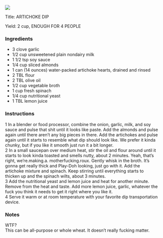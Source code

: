 <!DOCTYPE HTML PUBLIC "-//W3C//DTD HTML 4.0 Transitional//EN">
<html>
  <head>
  <title>ARTICHOKE DIP</title><link rel='stylesheet' href='style.css' type='text/css'><meta http-equiv="Content-Style-Stype" content="text/css">
     <meta http-equiv="Content-Type" content="text/html;charset=utf-8">
     </head><body><div class="recipe" itemscope itemtype="http://schema.org/Recipe"><img src="pics/3.jpg" itemprop="image"><div class='header'><p class="title"><span class="label">Title:</span> <span itemprop="name">ARTICHOKE DIP</span></p>
<p class="yields"><span class="label">Yield:</span> <span itemprop="recipeYield">2 cup, ENOUGH FOR 4 PEOPLE</span></p>
</div><div class="ing"><h3>Ingredients</h3><ul class="ing"><li class="ing" itemprop="ingredients">3 clove garlic </li>
<li class="ing" itemprop="ingredients">1/2 cup unsweetened plain nondairy milk </li>
<li class="ing" itemprop="ingredients">1 1/2 tsp soy sauce </li>
<li class="ing" itemprop="ingredients">1/4 cup sliced almonds </li>
<li class="ing" itemprop="ingredients">1 can (14 ounces) water-packed artichoke hearts, drained and rinsed </li>
<li class="ing" itemprop="ingredients">2 TBL flour </li>
<li class="ing" itemprop="ingredients">2 TBL olive oil </li>
<li class="ing" itemprop="ingredients">1/2 cup vegetable broth </li>
<li class="ing" itemprop="ingredients">1 cup fresh spinach </li>
<li class="ing" itemprop="ingredients">1/4 cup nutritional yeast </li>
<li class="ing" itemprop="ingredients">1 TBL lemon juice </li>
</ul>
</div>
<div class="instructions"><h3 class="Instructions">Instructions</h3><div itemprop="recipeInstructions"><p>1 In a blender or food processor, combine the onion, garlic, milk, and soy sauce and pulse that shit until it looks like paste. Add the almonds and pulse again until there aren’t any big pieces in there. Add the artichokes and pulse again until it starts to resemble what dip should look like. We prefer it kinda chunky, but if you like it smooth just run it a bit longer.<br>2 In a small saucepan over medium heat, stir the oil and flour around until it starts to look kinda toasted and smells nutty, about 2 minutes. Yeah, that’s right, we’re.making.a. motherfucking.roux. Gently whisk in the broth. It’s gonna get really thick and Play-Doh looking, just go with it. Add the artichoke mixture and spinach. Keep stirring until everything starts to thicken up and the spinach wilts, about 3 minutes.<br>3 Add the nutritional yeast and lemon juice and heat for another minute. Remove from the heat and taste. Add more lemon juice, garlic, whatever the fuck you think it needs to get it right where you like it.<br>4 Serve it warm or at room temperature with your favorite dip transportation device.</p></div></div><div class="modifications"><h3 class="Notes">Notes</h3><p>WTF?<br> This can be all-purpose or whole wheat. It doesn’t really fucking matter.</p></div></div>

</body>
</html>